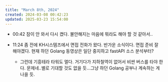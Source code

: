 ```yaml
---
title: "March 8th, 2024"
created: 2024-03-08 00:42:23
updated: 2025-03-23 15:54:00
---
```

  * 00:42 잠이 안 와서 다시 켰다. 불안해지는 마음에 뭐라도 해야 할 것 같아서..

  * 11:24 좀 전에 KH시스템즈에서 면접 전화가 왔다. 반가운 소식이다. 면접 준비 잘 해야겠다. 현재 하던 Golang 동영상은 일단 중지하고 fastAPI 소스 분석부터?
    * 그런데 기흥테라 타워도 멀다. 거기다가 지하철역이 없어서 비싼 버스를 타야 한다. 문제네..별로 기대할 것도 없을 듯...그냥 하던 Golang 공부나 계속하는 게 나을 듯.